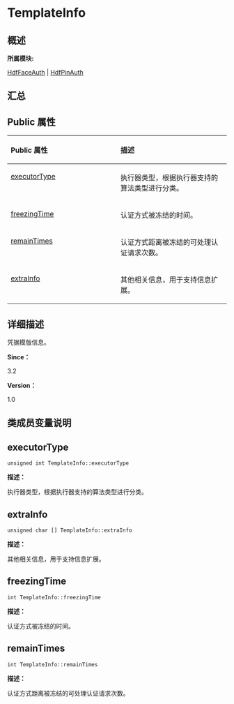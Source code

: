 # TemplateInfo<a name="ZH-CN_TOPIC_0000001343000901"></a>

## **概述**<a name="section345436867083932"></a>

**所属模块:**

[HdfFaceAuth](_hdf_face_auth.md)  |  [HdfPinAuth](_hdf_pin_auth.md)

## **汇总**<a name="section1377347419083932"></a>

## Public 属性<a name="pub-attribs"></a>

<a name="table2123316035083932"></a>
<table><thead align="left"><tr id="row212390871083932"><th class="cellrowborder" valign="top" width="50%" id="mcps1.1.3.1.1"><p id="p1254984687083932"><a name="p1254984687083932"></a><a name="p1254984687083932"></a>Public 属性</p>
</th>
<th class="cellrowborder" valign="top" width="50%" id="mcps1.1.3.1.2"><p id="p1195340879083932"><a name="p1195340879083932"></a><a name="p1195340879083932"></a>描述</p>
</th>
</tr>
</thead>
<tbody><tr id="row1230169192083932"><td class="cellrowborder" valign="top" width="50%" headers="mcps1.1.3.1.1 "><p id="p1286355366083932"><a name="p1286355366083932"></a><a name="p1286355366083932"></a><a href="_template_info.md#a8c5417586b5711484c8bc927b3b538ec">executorType</a></p>
</td>
<td class="cellrowborder" valign="top" width="50%" headers="mcps1.1.3.1.2 "><p id="entry1176154165083932p0"><a name="entry1176154165083932p0"></a><a name="entry1176154165083932p0"></a>执行器类型，根据执行器支持的算法类型进行分类。</p>
</td>
</tr>
<tr id="row1809236057083932"><td class="cellrowborder" valign="top" width="50%" headers="mcps1.1.3.1.1 "><p id="p1266795129083932"><a name="p1266795129083932"></a><a name="p1266795129083932"></a><a href="_template_info.md#a1c59555bb26a93b85d23cdd3db4ff8eb">freezingTime</a></p>
</td>
<td class="cellrowborder" valign="top" width="50%" headers="mcps1.1.3.1.2 "><p id="entry1289637561083932p0"><a name="entry1289637561083932p0"></a><a name="entry1289637561083932p0"></a>认证方式被冻结的时间。</p>
</td>
</tr>
<tr id="row160026449083932"><td class="cellrowborder" valign="top" width="50%" headers="mcps1.1.3.1.1 "><p id="p438937869083932"><a name="p438937869083932"></a><a name="p438937869083932"></a><a href="_template_info.md#ade61db27150f086659727667c93173ed">remainTimes</a></p>
</td>
<td class="cellrowborder" valign="top" width="50%" headers="mcps1.1.3.1.2 "><p id="entry1663735605083932p0"><a name="entry1663735605083932p0"></a><a name="entry1663735605083932p0"></a>认证方式距离被冻结的可处理认证请求次数。</p>
</td>
</tr>
<tr id="row882650012083932"><td class="cellrowborder" valign="top" width="50%" headers="mcps1.1.3.1.1 "><p id="p1456356285083932"><a name="p1456356285083932"></a><a name="p1456356285083932"></a><a href="_template_info.md#a8798c0e9ecedccf29cfc5e79fe32c337">extraInfo</a></p>
</td>
<td class="cellrowborder" valign="top" width="50%" headers="mcps1.1.3.1.2 "><p id="entry413323377083932p0"><a name="entry413323377083932p0"></a><a name="entry413323377083932p0"></a>其他相关信息，用于支持信息扩展。</p>
</td>
</tr>
</tbody>
</table>

## **详细描述**<a name="section1139527980083932"></a>

凭据模版信息。

**Since：**

3.2

**Version：**

1.0

## **类成员变量说明**<a name="section851281607083932"></a>

## executorType<a name="a8c5417586b5711484c8bc927b3b538ec"></a>

```
unsigned int TemplateInfo::executorType
```

**描述：**

执行器类型，根据执行器支持的算法类型进行分类。

## extraInfo<a name="a8798c0e9ecedccf29cfc5e79fe32c337"></a>

```
unsigned char [] TemplateInfo::extraInfo
```

**描述：**

其他相关信息，用于支持信息扩展。

## freezingTime<a name="a1c59555bb26a93b85d23cdd3db4ff8eb"></a>

```
int TemplateInfo::freezingTime
```

**描述：**

认证方式被冻结的时间。

## remainTimes<a name="ade61db27150f086659727667c93173ed"></a>

```
int TemplateInfo::remainTimes
```

**描述：**

认证方式距离被冻结的可处理认证请求次数。

